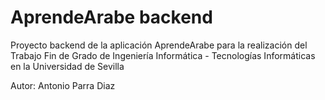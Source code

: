 # AprendeArabe backend

Proyecto backend de la aplicación AprendeArabe para la realización del Trabajo Fin de Grado de Ingeniería Informática - Tecnologías Informáticas en la Universidad de Sevilla

Autor: Antonio Parra Diaz
